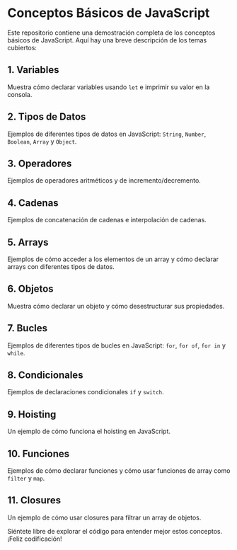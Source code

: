 # Conceptos Básicos de JavaScript

Este repositorio contiene una demostración completa de los conceptos básicos de JavaScript. Aquí hay una breve descripción de los temas cubiertos:

## 1. Variables

Muestra cómo declarar variables usando `let` e imprimir su valor en la consola.

## 2. Tipos de Datos

Ejemplos de diferentes tipos de datos en JavaScript: `String`, `Number`, `Boolean`, `Array` y `Object`.

## 3. Operadores

Ejemplos de operadores aritméticos y de incremento/decremento.

## 4. Cadenas

Ejemplos de concatenación de cadenas e interpolación de cadenas.

## 5. Arrays

Ejemplos de cómo acceder a los elementos de un array y cómo declarar arrays con diferentes tipos de datos.

## 6. Objetos

Muestra cómo declarar un objeto y cómo desestructurar sus propiedades.

## 7. Bucles

Ejemplos de diferentes tipos de bucles en JavaScript: `for`, `for of`, `for in` y `while`.

## 8. Condicionales

Ejemplos de declaraciones condicionales `if` y `switch`.

## 9. Hoisting

Un ejemplo de cómo funciona el hoisting en JavaScript.

## 10. Funciones

Ejemplos de cómo declarar funciones y cómo usar funciones de array como `filter` y `map`.

## 11. Closures

Un ejemplo de cómo usar closures para filtrar un array de objetos.

Siéntete libre de explorar el código para entender mejor estos conceptos. ¡Feliz codificación!
